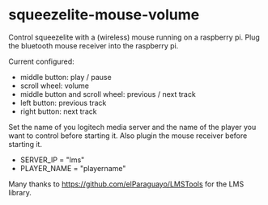# squeezelite-mouse-volume

Control squeezelite with a (wireless) mouse running on a raspberry pi.
Plug the bluetooth mouse receiver into the raspberry pi.

Current configured:
- middle button: play / pause
- scroll wheel: volume
- middle button and scroll wheel: previous / next track
- left button: previous track
- right button: next track

Set the name of you logitech media server and the name of the player you want to control before starting it. Also plugin the mouse receiver before starting it.

- SERVER_IP = "lms"
- PLAYER_NAME = "playername"

Many thanks to https://github.com/elParaguayo/LMSTools for the LMS library.
